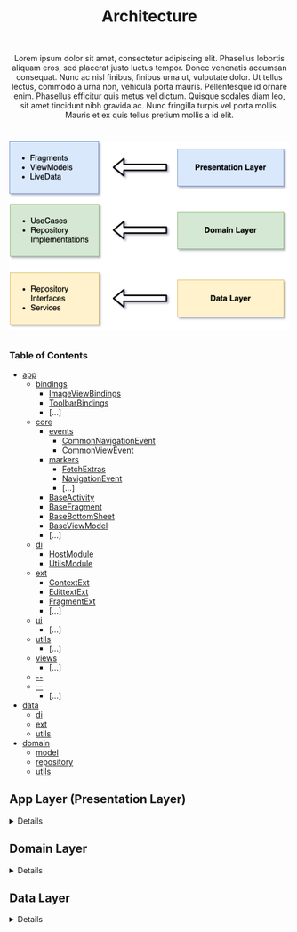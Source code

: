 <h1 align="center">Architecture</h1></br>
<p align="center"> 
Lorem ipsum dolor sit amet, consectetur adipiscing elit. Phasellus lobortis aliquam eros, sed placerat justo luctus tempor. Donec venenatis accumsan consequat. Nunc ac nisl finibus, finibus urna ut, vulputate dolor. Ut tellus lectus, commodo a urna non, vehicula porta mauris. Pellentesque id ornare enim. Phasellus efficitur quis metus vel dictum. Quisque sodales diam leo, sit amet tincidunt nibh gravida ac. Nunc fringilla turpis vel porta mollis. Mauris et ex quis tellus pretium mollis a id elit.
</p>

<h1 align="center">
	
![Screenshot](arch_graph.png)
	
</h1>

### Table of Contents
- [app](#example)
	- [bindings](#example)
		- [ImageViewBindings](#example)
		- [ToolbarBindings](#example)
		- [...]
	- [core](#example)
		- [events](#example)
			- [CommonNavigationEvent](#example)
			- [CommonViewEvent](#example)
		- [markers](#example)
			- [FetchExtras](#example)
			- [NavigationEvent](#example)
			- [...]
		- [BaseActivity](#example)
		- [BaseFragment](#example)
		- [BaseBottomSheet](#example)
		- [BaseViewModel](#example)
		- [...]
	- [di](#example)
		- [HostModule](#example)
		- [UtilsModule](#example)
	- [ext](#example)
		- [ContextExt](#example)
		- [EdittextExt](#example)
		- [FragmentExt](#example)
		- [...]
	- [ui](#example)
		- [...]
	- [utils](#example)
		- [...]
	- [views](#example)
		- [...]
	- [--](#example)
	- [--](#example)
		 - [...]
- [data](#example)
	- [di](#example)
	- [ext](#example)
	- [utils](#example)
- [domain](#example)
	- [model](#example)
	- [repository](#example)
	- [utils](#example)



<a name="example"></a>

<a name="example"></a>
## App Layer (Presentation Layer)
<details>
The presentation layer presents the data to the User.

- Interacts with the User.
- Contains UI (Activities & Fragments).
- Depends on Domain Layer.


```text
├── ExampleRoot
  ├── Child1
    ├── Child2
    ├── Child3
    ├── ...
```
</details>


<a name="example2"></a>
## Domain Layer
<details>
The domain layer is the most inner part of our Architecture.

- Contains the Repository Interfaces.
- Contains business logics.
- Has no dependencies with the other layers.
- Stores the data classes that represent backend responses.
	
```text
├── ExampleRoot
  ├── Child1
    ├── Child2
    ├── Child3
    ├── ...
```
</details>


<a name="example2"></a>
## Data Layer
<details>


- Manages & retrieves the data from the Data Sources.
- Contains business logics.
- Contains the mapped data classes to be used inside the Views. 
- Contains the Repository Implementations.
- Contains the Mappers.
```text
├── ExampleRoot
  ├── Child1
    ├── Child2
    ├── Child3
    ├── ...
```
</details>
